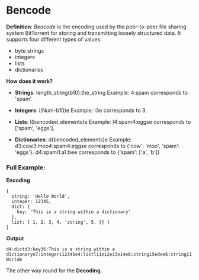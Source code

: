 # Bencode
**Definition**: *Bencode* is the encoding used by the peer-to-peer file sharing system BitTorrent for storing and transmitting loosely structured data. It supports four different types of values:

- byte strings
- integers
- lists
- dictionaries

**How does it work?**

- **Strings**: length_string(b10):the_string
Example:    4:spam corresponds to 'spam'.

- **Integers**: i(Num-b10)e
Example:    i3e corresponds to 3.

- **Lists**: l(bencoded_elements)e
Example:    l4:spam4:eggse corresponds to ['spam', 'eggs']. 

- **Dictionaries**: d(bencoded_elements)e
Example:    d3:cow3:moo4:spam4:eggse corresponds to {'cow': 'moo', 'spam': 'eggs'}.
            d4:spaml1:a1:bee corresponds to {'spam': ['a', 'b']}


### **Full Example:**

**Encoding**

```
{
  string: 'Hello World',
  integer: 12345,
  dict: {
    key: 'This is a string within a dictionary'
  },
  list: [ 1, 2, 3, 4, 'string', 5, {} ]
}
```

**Output**
```
d4:dictd3:key36:This is a string within a dictionarye7:integeri12345e4:listli1ei2ei3ei4e6:stringi5edee6:string11:Hello Worlde
```

The other way round for the **Decoding.**
